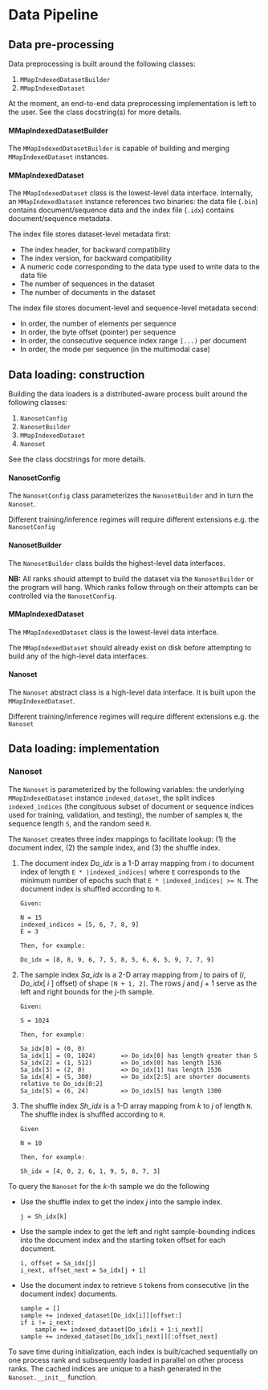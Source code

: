 # Data Pipeline

## Data pre-processing

Data preprocessing is built around the following classes:

1. `MMapIndexedDatasetBuilder`
2. `MMapIndexedDataset`

At the moment, an end-to-end data preprocessing implementation is left to the user. See the class docstring(s) for more details.

#### MMapIndexedDatasetBuilder

The `MMapIndexedDatasetBuilder` is capable of building and merging `MMapIndexedDataset` instances.

#### MMapIndexedDataset

The `MMapIndexedDataset` class is the lowest-level data interface. Internally, an `MMapIndexedDataset` instance references two binaries: the data file (`.bin`) contains document/sequence data and the index file (`.idx`) contains document/sequence metadata.

The index file stores dataset-level metadata first:
- The index header, for backward compatibility
- The index version, for backward compatibility
- A numeric code corresponding to the data type used to write data to the data file
- The number of sequences in the dataset
- The number of documents in the dataset

The index file stores document-level and sequence-level metadata second:
- In order, the number of elements per sequence
- In order, the byte offset (pointer) per sequence
- In order, the consecutive sequence index range `[...)` per document
- In order, the mode per sequence (in the multimodal case)

## Data loading: construction

Building the data loaders is a distributed-aware process built around the following classes:

1. `NanosetConfig`
2. `NanosetBuilder`
3. `MMapIndexedDataset`
3. `Nanoset`

See the class docstrings for more details.

#### NanosetConfig

The `NanosetConfig` class parameterizes the `NanosetBuilder` and in turn the `Nanoset`.

Different training/inference regimes will require different extensions e.g. the `NanosetConfig`

#### NanosetBuilder

The `NanosetBuilder` class builds the highest-level data interfaces.

**NB:** All ranks should attempt to build the dataset via the `NanosetBuilder` or the program will hang. Which ranks follow through on their attempts can be controlled via the `NanosetConfig`.

#### MMapIndexedDataset

The `MMapIndexedDataset` class is the lowest-level data interface.

The `MMapIndexedDataset` should already exist on disk before attempting to build any of the high-level data interfaces.


#### Nanoset

The `Nanoset` abstract class is a high-level data interface. It is built upon the `MMapIndexedDataset`.

Different training/inference regimes will require different extensions e.g. the `Nanoset`

## Data loading: implementation

### Nanoset

The `Nanoset` is parameterized by the following variables: the underlying `MMapIndexedDataset` instance `indexed_dataset`, the split indices `indexed_indices` (the congituous subset of document or sequence indices used for training, validation, and testing), the number of samples `N`, the sequence length `S`, and the random seed `R`.

The `Nanoset` creates three index mappings to facilitate lookup: (1) the document index, (2) the sample index, and (3) the shuffle index.

1. The document index _Do_idx_ is a 1-D array mapping from _i_ to document index of length `E * |indexed_indices|` where `E` corresponds to the minimum number of epochs such that `E * |indexed_indices| >= N`. The document index is shuffled according to `R`.

    ```
    Given:

    N = 15
    indexed_indices = [5, 6, 7, 8, 9]
    E = 3

    Then, for example:

    Do_idx = [8, 8, 9, 6, 7, 5, 8, 5, 6, 6, 5, 9, 7, 7, 9]
    ```

2. The sample index _Sa_idx_ is a 2-D array mapping from _j_ to pairs of (_i_, _Do_idx_[ _i_ ] offset) of shape `[N + 1, 2]`. The rows _j_ and _j_ + 1 serve as the left and right bounds for the _j_-th sample. 

    ```
    Given:

    S = 1024

    Then, for example:

    Sa_idx[0] = (0, 0)
    Sa_idx[1] = (0, 1024)       => Do_idx[0] has length greater than S
    Sa_idx[2] = (1, 512)        => Do_idx[0] has length 1536
    Sa_idx[3] = (2, 0)          => Do_idx[1] has length 1536
    Sa_idx[4] = (5, 300)        => Do_idx[2:5] are shorter documents relative to Do_idx[0:2]
    Sa_idx[5] = (6, 24)         => Do_idx[5] has length 1300
    ```

3. The shuffle index _Sh_idx_ is a 1-D array mapping from _k_ to _j_ of length `N`. The shuffle index is shuffled according to `R`.

    ```
    Given

    N = 10

    Then, for example:

    Sh_idx = [4, 0, 2, 6, 1, 9, 5, 8, 7, 3]
    ```

To query the `Nanoset` for the _k_-th sample we do the following

-  Use the shuffle index to get the index _j_ into the sample index.

    ```
    j = Sh_idx[k]
    ```
- Use the sample index to get the left and right sample-bounding indices into the document index and the starting token offset for each document.

    ```
    i, offset = Sa_idx[j]
    i_next, offset_next = Sa_idx[j + 1]
    ```
- Use the document index to retrieve `S` tokens from consecutive (in the document index) documents.

    ```
    sample = []
    sample += indexed_dataset[Do_idx[i]][offset:]
    if i != i_next:
        sample += indexed_dataset[Do_idx[i + 1:i_next]]
    sample += indexed_dataset[Do_idx[i_next]][:offset_next]
    ```

To save time during initialization, each index is built/cached sequentially on one process rank and subsequently loaded in parallel on other process ranks. The cached indices are unique to a hash generated in the `Nanoset.__init__` function.


